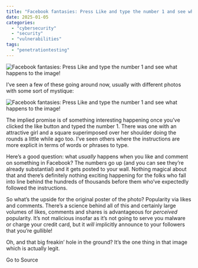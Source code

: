 ```yaml
---
title: "Facebook fantasies: Press Like and type the number 1 and see what happens to the image!"
date: 2025-01-05
categories: 
  - "cybersecurity"
  - "security"
  - "vulnerabilities"
tags: 
  - "penetrationtesting"
---
```


![Facebook fantasies: Press Like and type the number 1 and see what happens to the image!](https://www.troyhunt.com/content/images/2016/02/28672866image2.png)

I’ve seen a few of these going around now, usually with different photos with some sort of mystique:

![Facebook fantasies: Press Like and type the number 1 and see what happens to the image!](https://www.troyhunt.com/content/images/2016/02/29212920image2.png)

The implied promise is of something interesting happening once you’ve clicked the like button and typed the number 1. There was one with an attractive girl and a square superimposed over her shoulder doing the rounds a little while ago too. I’ve seen others where the instructions are more explicit in terms of words or phrases to type.

Here’s a good question: what _usually_ happens when you like and comment on something in Facebook? The numbers go up (and you can see they’re already substantial) and it gets posted to your wall. Nothing magical about that and there’s definitely nothing exciting happening for the folks who fall into line behind the hundreds of thousands before them who’ve expectedly followed the instructions.

So what’s the upside for the original poster of the photo? Popularity via likes and comments. There’s a science behind all of this and certainly large volumes of likes, comments and shares is advantageous for _perceived_ popularity. It’s not malicious insofar as it’s not going to serve you malware or charge your credit card, but it _will_ implicitly announce to your followers that you’re gullible!

Oh, and that big freakin’ hole in the ground? It’s the one thing in that image which is actually legit.

Go to Source
